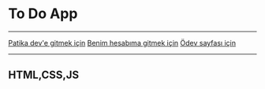 # To Do App
---

[Patika dev'e gitmek için](https://www.patika.dev/tr)
[Benim hesabıma gitmek için](https://app.patika.dev/makoveli)
[Ödev sayfası için](https://app.patika.dev/courses/javascript/odev2)

---

## HTML,CSS,JS 
